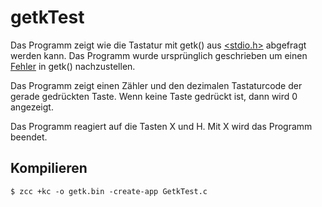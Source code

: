 # getkTest

Das Programm zeigt wie die Tastatur mit getk() aus [<stdio.h>](https://github.com/z88dk/z88dk/wiki/stdio) abgefragt werden kann. 
Das Programm wurde ursprünglich geschrieben um einen [Fehler](https://github.com/z88dk/z88dk/issues/2081) in getk() nachzustellen. 

Das Programm zeigt einen Zähler und den dezimalen Tastaturcode der gerade gedrückten Taste. Wenn keine Taste gedrückt ist, dann wird 0 angezeigt.

Das Programm reagiert auf die Tasten X und H. Mit X wird das Programm beendet.

## Kompilieren

```
$ zcc +kc -o getk.bin -create-app GetkTest.c
```
